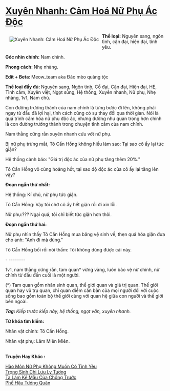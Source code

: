 <a href="https://utruyen.com/xuyen-nhanh-cam-hoa-nu-phu-ac-doc/22362/" title="Xuyên Nhanh: Cảm Hoá Nữ Phụ Ác Độc"><h1>Xuyên Nhanh: Cảm Hoá Nữ Phụ Ác Độc</h1></a><div style="display:table"><img align="right" style="float: left; padding: 10px;" src="https://utruyen.com/images/story/200x260/xuyen-nhanh-cam-hoa-nu-phu-ac-doc-1574257253.jpg" alt="Xuyên Nhanh: Cảm Hoá Nữ Phụ Ác Độc"><b>Thể loại:</b> Nguyên sang, ngôn tình, cận đại, hiện đại, tình yêu.<p></p><b>Góc nhìn chính:</b> Nam chính.<p></p><b>Phong cách: </b>Nhẹ nhàng.<p></p><b>Edit + Beta: </b>Meow_team aka Đảo mèo quàng tộc<p></p><b>Thể loại đầy đủ: </b>Nguyên sang, Ngôn tình, Cổ đại, Cận đại, Hiện đại, HE, Tình cảm, Xuyên việt, Ngọt sủng, Hệ thống, Xuyên nhanh, Nữ phụ, Nhẹ nhàng, 1v1, Nam chủ.<p></p>Con đường trưởng thành của nam chính là từng bước đi lên, không phải ngay từ đầu đã lợi hại, tính cách cũng có sự thay đổi qua thời gian. Nói là quá trình cảm hóa nữ phụ độc ác, nhưng dường như quan trọng hơn chính là con đường trưởng thành trong chuyện tình cảm của nam chính.<p></p>Nam thẳng cứng rắn xuyên nhanh cứu vớt nữ phụ.<p></p>Bị nữ phụ trừng mắt, Tô Cẩn Hồng không hiểu làm sao: Tại sao cô ấy lại tức giận?<p></p>Hệ thống cảnh báo: "Giá trị độc ác của nữ phụ tăng thêm 20%."<p></p>Tô Cẩn Hồng vô cùng hoảng hốt, tại sao độ độc ác của cô ấy lại tăng lên vậy?<p></p><b>Đoạn ngắn thứ nhất:</b><p></p>Hệ thống: Kí chủ, nữ phụ tức giận.<p></p>Tô Cẩn Hồng: Vậy tôi chờ cô ấy hết giận rồi đi xin lỗi.<p></p>Nữ phụ:??? Ngại quá, tôi chỉ biết tức giận hơn thôi.<p></p><b>Đoạn ngắn thứ hai:</b><p></p>Nữ phụ nhìn thấy Tô Cẩn Hồng mua băng vệ sinh về, thẹn quá hóa giận đưa cho anh: "Anh đi mà dùng."<p></p>Tô Cẩn Hồng bối rối nói thầm: Tôi không dùng được cái này.<p></p>- --------<p></p>1v1, nam thẳng cứng rắn, tam quan* vững vàng, luôn bảo vệ nữ chính, nữ chính từ đầu đến cuối là một người.<p></p>(*) Tam quan gồm nhân sinh quan, thế giới quan và giá trị quan. Thế giới quan hay vũ trụ quan, chỉ quan điểm căn bản của mọi người đối với cuộc sống bao gồm toàn bộ thế giới cùng với quan hệ giữa con người và thế giới bên ngoài.<p></p><b><i>Tag: </i></b><i>Kiếp trước kiếp này, hệ thống, ngọt văn, xuyên nhanh.</i><p></p><b>Từ khóa tìm kiếm:</b><p></p>Nhân vật chính: Tô Cẩn Hồng.<p></p>Nhân vật phụ: Lâm Miên Miên.</div><p><br><b>Truyện Hay Khác :</b></p><a href="https://utruyen.com/hao-mon-nu-phu-khong-muon-co-tinh-yeu/25005/" alt="Hào Môn Nữ Phụ Không Muốn Có Tình Yêu">Hào Môn Nữ Phụ Không Muốn Có Tình Yêu</a><br/><a href="https://github.com/quanluxury/ngontinh_sac/tree/master/truyenhay/21384/" alt="Trọng Sinh Chi Lưu Ly Tượng">Trọng Sinh Chi Lưu Ly Tượng</a><br/><a href="https://github.com/mlquan/truyenhay/tree/master/truyenhay/19112/" alt="Ta Làm Kế Mẫu Của Chồng Trước">Ta Làm Kế Mẫu Của Chồng Trước</a><br/><a href="https://truyenhot2019.blogspot.com/2019/12/phe-hau-tuong-quan.html" alt="Phế Hậu Tướng Quân">Phế Hậu Tướng Quân</a><br/>